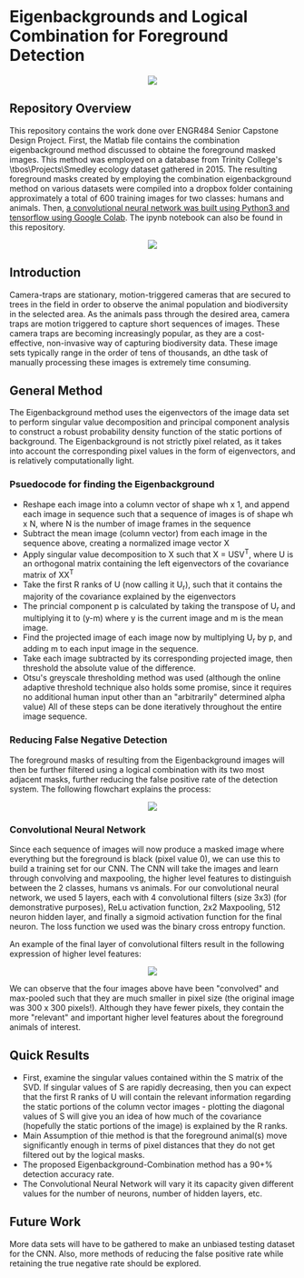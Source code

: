 # Eigenbackgrounds and Logical Combination for Foreground Detection

<p align="center">
<img src = "https://specials-images.forbesimg.com/imageserve/559ebf67e4b05c2c3431c7a4/300x300.jpg?fit=scale&background=000000">
</p>

## Repository Overview 
This repository contains the work done over ENGR484 Senior Capstone Design Project. 
First, the Matlab file contains the combination eigenbackground method discussed to obtaine the foreground masked images.
This method was employed on a database from Trinity College's \\tbos\Projects\Smedley ecology dataset gathered in 2015.
The resulting foreground masks created by employing the combination eigenbackground method on various datasets were compiled
into a dropbox folder containing approximately a total of 600 training images for two classes: humans and animals.
Then, [a convolutional neural network was built using Python3 and tensorflow using Google Colab](https://colab.research.google.com/drive/13pHC50V5ietsx0x2DosXU-xHjHvAkKtR). The ipynb notebook can also be
found in this repository.

<p align = "center">
<img src = "https://user-images.githubusercontent.com/49466466/61164493-a2defc00-a550-11e9-9912-24eef1c71e2c.jpg">
<p>

## Introduction
Camera-traps are stationary, motion-triggered cameras that are secured to trees in the field in order to observe the animal population and biodiversity in the selected area. As the animals pass through the desired area, camera traps are motion triggered to capture short sequences of images. These camera traps are becoming increasingly popular, as they are a cost-effective, non-invasive way of capturing biodiversity data. These image sets typically range in the order of tens of thousands, an dthe task of manually processing these images is extremely time consuming. 

## General Method
The Eigenbackground method uses the eigenvectors of the image data set to perform singular value decomposition and principal component analysis to construct a robust probability density function of the static portions of background. The Eigenbackground is not strictly pixel related, as it takes into account the corresponding pixel values in the form of eigenvectors, and is relatively computationally light. 

### Psuedocode for finding the Eigenbackground

- Reshape each image into a column vector of shape wh x 1, and append each image in sequence such that a sequence of images is of shape wh x N, where N is the number of image frames in the sequence
- Subtract the mean image (column vector) from each image in the sequence above, creating a normalized image vector X
- Apply singular value decomposition to X such that X = USV<sup>T</sup>, where U is an orthogonal matrix containing the left eigenvectors of the covariance matrix of XX<sup>T</sup>
- Take the first R ranks of U (now calling it U<sub>r</sub>), such that it contains the majority of the covariance explained by the eigenvectors
- The princial component p is calculated by taking the transpose of U<sub>r</sub> and multiplying it to (y-m) where y is the current image and m is the mean image.
- Find the projected image of each image now by multiplying U<sub>r</sub> by p, and adding m to each input image in the sequence.
- Take each image subtracted by its corresponding projected image, then threshold the absolute value of the difference. 
- Otsu's greyscale thresholding method was used (although the online adaptive threshold technique also holds some promise, since it requires no additional human input other than an "arbitrarily" determined alpha value)
All of these steps can be done iteratively throughout the entire image sequence.

### Reducing False Negative Detection

The foreground masks of resulting from the Eigenbackground images will then be further filtered using a logical combination with its two most adjacent masks, further reducing the false positive rate of the detection system. The following flowchart explains the process:

<p align="center">
<img src = "https://user-images.githubusercontent.com/49466466/61576394-9b9d8c80-ab14-11e9-816f-6179690d48fe.png">
</p>

### Convolutional Neural Network

Since each sequence of images will now produce a masked image where everything but the foreground is black (pixel value 0), we can use this to build a training set for our CNN. The CNN will take the images and learn through convolving and maxpooling, the higher level features to distinguish between the 2 classes, humans vs animals. For our convolutional neural network, we used 5 layers, each with 4 convolutional filters (size 3x3) (for demonstrative purposes), ReLu activation function, 2x2 Maxpooling, 512 neuron hidden layer, and finally a sigmoid activation function for the final neuron. The loss function we used was the binary cross entropy function. 

An example of the final layer of convolutional filters result in the following expression of higher level features:

<p align="center">
<img src = "https://user-images.githubusercontent.com/49466466/61576476-79f0d500-ab15-11e9-90c3-ae9a935a94ce.png">
</p>

We can observe that the four images above have been "convolved" and max-pooled such that they are much smaller in pixel size (the original image was 300 x 300 pixels!). Although they have fewer pixels, they contain the more "relevant" and important higher level features about the foreground animals of interest.

## Quick Results
* First, examine the singular values contained within the S matrix of the SVD. If singular values of S are rapidly decreasing, then you can expect that the first R ranks of U will contain the relevant information regarding the static portions of the column vector images - plotting the diagonal values of S will give you an idea of how much of the covariance (hopefully the static portions of the image) is explained by the R ranks. 
* Main Assumption of thie method is that the foreground animal(s) move significantly enough in terms of pixel distances that they do not get filtered out by the logical masks.
* The proposed Eigenbackground-Combination method has a 90+% detection accuracy rate. 
* The Convolutional Neural Network will vary it its capacity given different values for the number of neurons, number of hidden layers, etc.

## Future Work
More data sets will have to be gathered to make an unbiased testing dataset for the CNN. Also, more methods of reducing the false positive rate while retaining the true negative rate should be explored. 
